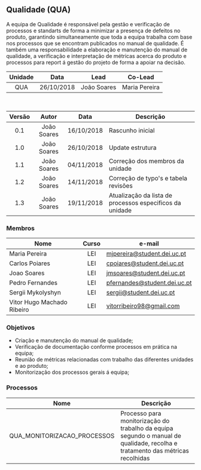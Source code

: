 ## Qualidade (QUA)

A equipa de Qualidade é responsável pela gestão e verificação de processos e standarts de forma a minimizar a presença de defeitos no produto, garantindo simultaneamente que toda a equipa trabalha com base nos processos que se encontram publicados no manual de qualidade.
É também uma responsabilidade a elaboração e manutenção do manual de qualidade, a verificação e interpretação de métricas acerca do produto e processos para report á gestão do projeto de forma a apoiar na decisão.

Unidade | Data | Lead | Co-Lead
:---: | :---: | --- | ---
QUA | 26/10/2018 | João Soares | Maria Pereira

<br/>

|Versão|Autor|Data|Descrição
|:---:|:---:|:---:|---
|0.1|João Soares|16/10/2018|Rascunho inicial
|1.0|João Soares|26/10/2018|Update estrutura
|1.1|João Soares|04/11/2018|Correção dos membros da unidade
|1.2|João Soares|14/11/2018|Correção de typo's e tabela revisões
|1.3|João Soares|19/11/2018|Atualização da lista de processos especificos da unidade

### Membros

Nome | Curso | e-mail
--- | :---: | ---
Maria Pereira | LEI | mjpereira@student.dei.uc.pt
Carlos Poiares | LEI | cpoiares@student.dei.uc.pt
Joao Soares | LEI | jmsoares@student.dei.uc.pt
Pedro Fernandes | LEI | pfernandes@student.dei.uc.pt
Sergii Mykolyshyn | LEI | sergii@student.dei.uc.pt
Vitor Hugo Machado Ribeiro | LEI | vitorribeiro98@gmail.com

### Objetivos

* Criação e manutenção do manual de qualidade;
* Verificação de documentação conforme processos em prática na equipa;
* Reunião de métricas relacionadas com trabalho das diferentes unidades e ao produto;
* Monitorização dos processos gerais á equipa;

### Processos

Nome | Descrição
:---: | ---
QUA_MONITORIZACAO_PROCESSOS | Processo para monitorização do trabalho da equipa segundo o manual de qualidade, recolha e tratamento das métricas recolhidas